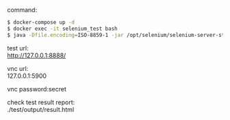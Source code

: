 command:
```bash
$ docker-compose up -d
$ docker exec -it selenium_test bash
$ java -Dfile.encoding=ISO-8859-1 -jar /opt/selenium/selenium-server-standalone.jar -port 4447 -htmlSuite "*firefox" http://web:8080/ /opt/files/test_suite.html /opt/output/test_result.html
```

test url:<br />
http://127.0.0.1:8888/

vnc url:<br />
127.0.0.1:5900

vnc password:secret

check test result report:<br />
./test/output/result.html
